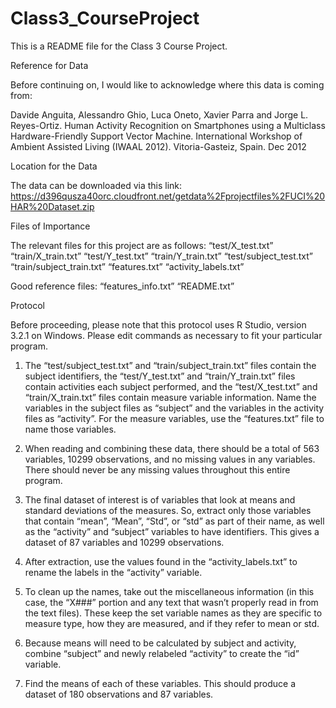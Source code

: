 # Class3_CourseProject
This is a README file for the Class 3 Course Project.

Reference for Data

Before continuing on, I would like to acknowledge where this data is coming from:

Davide Anguita, Alessandro Ghio, Luca Oneto, Xavier Parra and Jorge L. Reyes-Ortiz. Human Activity Recognition on Smartphones using a Multiclass Hardware-Friendly Support Vector Machine. International Workshop of Ambient Assisted Living (IWAAL 2012). Vitoria-Gasteiz, Spain. Dec 2012

Location for the Data

The data can be downloaded via this link: https://d396qusza40orc.cloudfront.net/getdata%2Fprojectfiles%2FUCI%20HAR%20Dataset.zip 

Files of Importance

The relevant files for this project are as follows:
“test/X_test.txt”
“train/X_train.txt”
“test/Y_test.txt”
“train/Y_train.txt”
“test/subject_test.txt”
“train/subject_train.txt”
“features.txt”
“activity_labels.txt”

Good reference files:
“features_info.txt”
“README.txt”

Protocol

Before proceeding, please note that this protocol uses R Studio, version 3.2.1 on Windows. Please edit commands as necessary to fit your particular program.

1) The “test/subject_test.txt” and “train/subject_train.txt” files contain the subject identifiers, the “test/Y_test.txt” and “train/Y_train.txt” files contain activities each subject performed, and the “test/X_test.txt” and “train/X_train.txt” files contain measure variable information. Name the variables in the subject files as “subject” and the variables in the activity files as “activity”. For the measure variables, use the “features.txt” file to name those variables.

2) When reading and combining these data, there should be a total of 563 variables, 10299 observations, and no missing values in any variables. There should never be any missing values throughout this entire program.

3) The final dataset of interest is of variables that look at means and standard deviations of the measures. So, extract only those variables that contain “mean”, “Mean”, “Std”, or “std” as part of their name, as well as the “activity” and “subject” variables to have identifiers. This gives a dataset of 87 variables and 10299 observations.

4) After extraction, use the values found in the “activity_labels.txt” to rename the labels in the “activity” variable. 

5) To clean up the names, take out the miscellaneous information (in this case, the “X###” portion and any text that wasn’t properly read in from the text files). These keep the set variable names as they are specific to measure type, how they are measured, and if they refer to mean or std.

6) Because means will need to be calculated by subject and activity, combine “subject” and newly relabeled “activity” to create the “id” variable.

7) Find the means of each of these variables. This should produce a dataset of 180 observations and 87 variables.  

